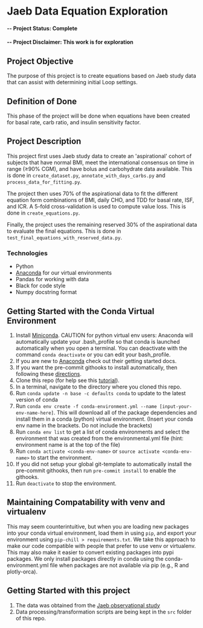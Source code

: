 # Jaeb Data Equation Exploration

#### -- Project Status: Complete
#### -- Project Disclaimer: This work is for exploration

## Project Objective
The purpose of this project is to create equations based on Jaeb study data that can assist with determining initial Loop settings.

## Definition of Done
This phase of the project will be done when equations have been created for basal rate, carb ratio, and insulin sensitivity factor.

## Project Description
This project first uses Jaeb study data to create an 'aspirational' cohort of subjects that have normal BMI, meet the international consensus on time in range (≥90% CGM), and have bolus and carbohydrate data available. This is done in `create_dataset.py`, `annotate_with_days_carbs.py` and `process_data_for_fitting.py`.

 The project then uses 70% of the aspirational data to fit the different equation form combinations of BMI, daily CHO, and TDD for basal rate, ISF, and ICR. A 5-fold cross-validation is used to compute value loss. This is done in `create_equations.py`.

 Finally, the project uses the remaining reserved 30% of the aspirational data to evaluate the final equations. This is done in `test_final_equations_with_reserved_data.py`. 

### Technologies
* Python
* [Anaconda](https://www.anaconda.com/) for our virtual environments
* Pandas for working with data
* Black for code style
* Numpy docstring format

## Getting Started with the Conda Virtual Environment
1. Install [Miniconda](https://conda.io/miniconda.html). CAUTION for python virtual env users: Anaconda will automatically update your .bash_profile
so that conda is launched automatically when you open a terminal. You can deactivate with the command `conda deactivate`
or you can edit your bash_profile.
2. If you are new to [Anaconda](https://docs.anaconda.com/anaconda/user-guide/getting-started/)
check out their getting started docs.
3. If you want the pre-commit githooks to install automatically, then following these
[directions](https://pre-commit.com/#automatically-enabling-pre-commit-on-repositories).
4. Clone this repo (for help see this [tutorial](https://help.github.com/articles/cloning-a-repository/)).
5. In a terminal, navigate to the directory where you cloned this repo.
6. Run `conda update -n base -c defaults conda` to update to the latest version of conda
7. Run `conda env create -f conda-environment.yml --name [input-your-env-name-here]`. This will download all of the package dependencies
and install them in a conda (python) virtual environment. (Insert your conda env name in the brackets. Do not include the brackets)
8. Run `conda env list` to get a list of conda environments and select the environment
that was created from the environmental.yml file (hint: environment name is at the top of the file)
9. Run `conda activate <conda-env-name>` or `source activate <conda-env-name>` to start the environment.
10. If you did not setup your global git-template to automatically install the pre-commit githooks, then
run `pre-commit install` to enable the githooks.
11. Run `deactivate` to stop the environment.

## Maintaining Compatability with venv and virtualenv
This may seem counterintuitive, but when you are loading new packages into your conda virtual environment,
load them in using `pip`, and export your environment using `pip-chill > requirements.txt`.
We take this approach to make our code compatible with people that prefer to use venv or virtualenv.
This may also make it easier to convert existing packages into pypi packages. We only install packages directly
in conda using the conda-environment.yml file when packages are not available via pip (e.g., R and plotly-orca).

## Getting Started with this project
1. The data was obtained from the [Jaeb observational study](https://www.liebertpub.com/doi/10.1089/dia.2020.0535)
2. Data processing/transformation scripts are being kept in the `src` folder of this repo.
